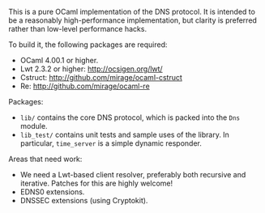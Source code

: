 This is a pure OCaml implementation of the DNS protocol.  It is intended to be
a reasonably high-performance implementation, but clarity is preferred rather
than low-level performance hacks.

To build it, the following packages are required:

* OCaml 4.00.1 or higher.
* Lwt 2.3.2 or higher: http://ocsigen.org/lwt/
* Cstruct: http://github.com/mirage/ocaml-cstruct
* Re: http://github.com/mirage/ocaml-re

Packages:

* `lib/` contains the core DNS protocol, which is packed into the `Dns` module.
* `lib_test/` contains unit tests and sample uses of the library.
  In particular, `time_server` is a simple dynamic responder.

Areas that need work:

* We need a Lwt-based client resolver, preferably both recursive
  and iterative. Patches for this are highly welcome!
* EDNS0 extensions.
* DNSSEC extensions (using Cryptokit).

